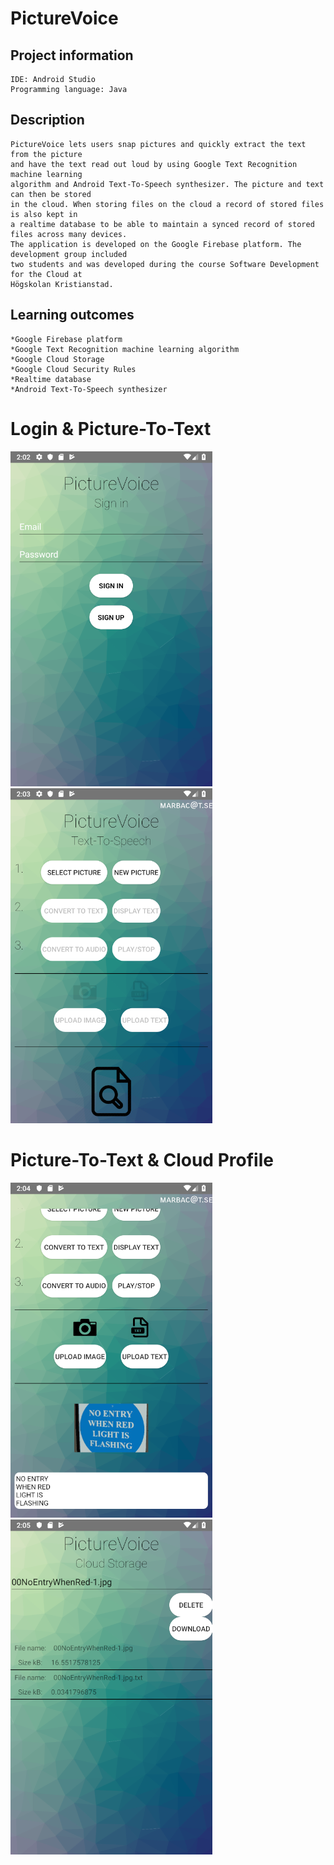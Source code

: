 # PictureVoice

## Project information
```
IDE: Android Studio
Programming language: Java
```

## Description
```
PictureVoice lets users snap pictures and quickly extract the text from the picture
and have the text read out loud by using Google Text Recognition machine learning 
algorithm and Android Text-To-Speech synthesizer. The picture and text can then be stored
in the cloud. When storing files on the cloud a record of stored files is also kept in
a realtime database to be able to maintain a synced record of stored files across many devices.
The application is developed on the Google Firebase platform. The development group included
two students and was developed during the course Software Development for the Cloud at
Högskolan Kristianstad. 
```

## Learning outcomes
```
*Google Firebase platform
*Google Text Recognition machine learning algorithm
*Google Cloud Storage
*Google Cloud Security Rules
*Realtime database
*Android Text-To-Speech synthesizer
```

# Login & Picture-To-Text
<img src="images/1.png">&emsp;<img src="images/2.png">
# Picture-To-Text & Cloud Profile
<img src="images/3.png">&emsp;<img src="images/4.png">
